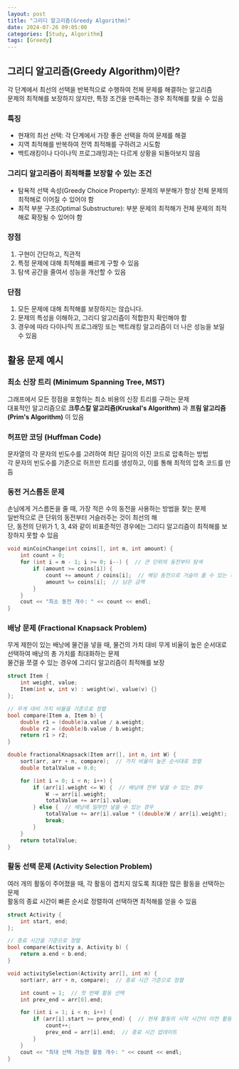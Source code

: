 ```yaml
---
layout: post
title: "그리디 알고리즘(Greedy Algorithm)"
date: 2024-07-26 09:05:00
categories: [Study, Algorithm]
tags: [Greedy]
---
```

## 그리디 알고리즘(Greedy Algorithm)이란?

각 단계에서 최선의 선택을 반복적으로 수행하여 전체 문제를 해결하는 알고리즘  
문제의 최적해를 보장하지 않지만, 특정 조건을 만족하는 경우 최적해를 찾을 수 있음


### 특징

* 현재의 최선 선택: 각 단계에서 가장 좋은 선택을 하여 문제를 해결
* 지역 최적해를 반복하여 전역 최적해를 구하려고 시도함
* 백트래킹이나 다이나믹 프로그래밍과는 다르게 상황을 되돌아보지 않음


### 그리디 알고리즘이 최적해를 보장할 수 있는 조건

* 탐욕적 선택 속성(Greedy Choice Property): 문제의 부분해가 항상 전체 문제의 최적해로 이어질 수 있어야 함
* 최적 부분 구조(Optimal Substructure): 부분 문제의 최적해가 전체 문제의 최적해로 확장될 수 있어야 함
  
### 장점

1. 구현이 간단하고, 직관적  
2. 특정 문제에 대해 최적해를 빠르게 구할 수 있음
3. 탐색 공간을 줄여서 성능을 개선할 수 있음
   
### 단점

1. 모든 문제에 대해 최적해를 보장하지는 않습니다.
2. 문제의 특성을 이해하고, 그리디 알고리즘이 적합한지 확인해야 함
3. 경우에 따라 다이나믹 프로그래밍 또는 백트래킹 알고리즘이 더 나은 성능을 보일 수 있음

## 활용 문제 예시

### 최소 신장 트리 (Minimum Spanning Tree, MST)
그래프에서 모든 정점을 포함하는 최소 비용의 신장 트리를 구하는 문제  
대표적인 알고리즘으로 **크루스칼 알고리즘(Kruskal's Algorithm)** 과 **프림 알고리즘(Prim's Algorithm)** 이 있음

### 허프만 코딩 (Huffman Code)
문자열의 각 문자의 빈도수를 고려하여 최단 길이의 이진 코드로 압축하는 방법  
각 문자의 빈도수를 기준으로 허프만 트리를 생성하고, 이를 통해 최적의 압축 코드를 만듬

### 동전 거스름돈 문제

손님에게 거스름돈을 줄 때, 가장 적은 수의 동전을 사용하는 방법을 찾는 문제  
일반적으로 큰 단위의 동전부터 거슬러주는 것이 최선의 해   
단, 동전의 단위가 1, 3, 4와 같이 비표준적인 경우에는 그리디 알고리즘이 최적해를 보장하지 못할 수 있음

``` cpp
void minCoinChange(int coins[], int m, int amount) {
    int count = 0;
    for (int i = m - 1; i >= 0; i--) {  // 큰 단위의 동전부터 탐색
        if (amount >= coins[i]) {
            count += amount / coins[i];  // 해당 동전으로 거슬러 줄 수 있는 최대 개수
            amount %= coins[i];  // 남은 금액
        }
    }
    cout << "최소 동전 개수: " << count << endl;
}
```

### 배낭 문제 (Fractional Knapsack Problem)
무게 제한이 있는 배낭에 물건을 넣을 때, 물건의 가치 대비 무게 비율이 높은 순서대로 선택하여 배낭의 총 가치를 최대화하는 문제  
물건을 쪼갤 수 있는 경우에 그리디 알고리즘이 최적해를 보장

```cpp
struct Item {
    int weight, value;
    Item(int w, int v) : weight(w), value(v) {}
};

// 무게 대비 가치 비율을 기준으로 정렬
bool compare(Item a, Item b) {
    double r1 = (double)a.value / a.weight;
    double r2 = (double)b.value / b.weight;
    return r1 > r2;
}

double fractionalKnapsack(Item arr[], int n, int W) {
    sort(arr, arr + n, compare);  // 가치 비율이 높은 순서대로 정렬
    double totalValue = 0.0;

    for (int i = 0; i < n; i++) {
        if (arr[i].weight <= W) {  // 배낭에 전부 넣을 수 있는 경우
            W -= arr[i].weight;
            totalValue += arr[i].value;
        } else {  // 배낭에 일부만 넣을 수 있는 경우
            totalValue += arr[i].value * ((double)W / arr[i].weight);
            break;
        }
    }
    return totalValue;
}
```
### 활동 선택 문제 (Activity Selection Problem)

여러 개의 활동이 주어졌을 때, 각 활동이 겹치지 않도록 최대한 많은 활동을 선택하는 문제  
활동의 종료 시간이 빠른 순서로 정렬하여 선택하면 최적해를 얻을 수 있음

```cpp
struct Activity {
    int start, end;
};

// 종료 시간을 기준으로 정렬
bool compare(Activity a, Activity b) {
    return a.end < b.end;
}

void activitySelection(Activity arr[], int n) {
    sort(arr, arr + n, compare);  // 종료 시간 기준으로 정렬

    int count = 1;  // 첫 번째 활동 선택
    int prev_end = arr[0].end;

    for (int i = 1; i < n; i++) {
        if (arr[i].start >= prev_end) {  // 현재 활동의 시작 시간이 이전 활동의 종료 시간 이후일 경우
            count++;
            prev_end = arr[i].end;  // 종료 시간 업데이트
        }
    }
    cout << "최대 선택 가능한 활동 개수: " << count << endl;
}
```

